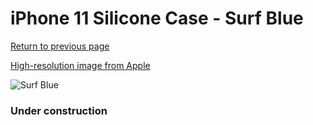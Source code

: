 # iPhone 11 Silicone Case - Surf Blue

[Return to previous page](/iphone_xr)

[High-resolution image from Apple](https://store.storeimages.cdn-apple.com/8756/as-images.apple.com/is/MXYY2?wid=4500&hei=4500&fmt=png)

<div style="width: 384px"><img src="/everysource/MXYY2.png" alt="Surf Blue"></div>

### Under construction
